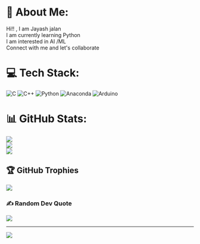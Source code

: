 # 💫 About Me:
Hi!! , I am Jayash jalan<br>I am currently learning Python<br>I am interested in AI /ML<br>Connect with me and let's collaborate  


# 💻 Tech Stack:
![C](https://img.shields.io/badge/c-%2300599C.svg?style=for-the-badge&logo=c&logoColor=white) ![C++](https://img.shields.io/badge/c++-%2300599C.svg?style=for-the-badge&logo=c%2B%2B&logoColor=white) ![Python](https://img.shields.io/badge/python-3670A0?style=for-the-badge&logo=python&logoColor=ffdd54) ![Anaconda](https://img.shields.io/badge/Anaconda-%2344A833.svg?style=for-the-badge&logo=anaconda&logoColor=white) ![Arduino](https://img.shields.io/badge/-Arduino-00979D?style=for-the-badge&logo=Arduino&logoColor=white)
# 📊 GitHub Stats:
![](https://github-readme-stats.vercel.app/api?username=JayashJalan&theme=dark&hide_border=false&include_all_commits=false&count_private=false)<br/>
![](https://github-readme-streak-stats.herokuapp.com/?user=JayashJalan&theme=dark&hide_border=false)<br/>
![](https://github-readme-stats.vercel.app/api/top-langs/?username=JayashJalan&theme=dark&hide_border=false&include_all_commits=false&count_private=false&layout=compact)

## 🏆 GitHub Trophies
![](https://github-profile-trophy.vercel.app/?username=JayashJalan&theme=radical&no-frame=false&no-bg=true&margin-w=4)

### ✍️ Random Dev Quote
![](https://quotes-github-readme.vercel.app/api?type=horizontal&theme=radical)

---
[![](https://visitcount.itsvg.in/api?id=JayashJalan&icon=0&color=0)](https://visitcount.itsvg.in)

<!-- Proudly created with GPRM ( https://gprm.itsvg.in ) -->
